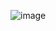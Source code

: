 ![image](https://github.com/SebahattinDemir/HomePage-Practice/assets/117476300/985f41a2-b084-4adf-8806-e44b94fb8e33)
